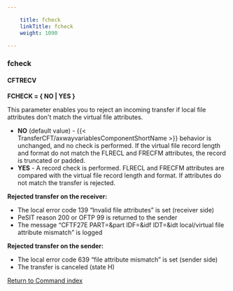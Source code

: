 ```yaml
---

    title: fcheck
    linkTitle: fcheck
    weight: 1090

---
```

<span id="fcheck"></span>

### fcheck

#### CFTRECV

****FCHECK = { NO | YES }****

This parameter enables you to reject an incoming transfer if local file
attributes don't match the virtual file attributes.

- <span style="font-weight: bold;">****NO****</span>
    (default value) - {{< TransferCFT/axwayvariablesComponentShortName >}} behavior is unchanged, and no check is
    performed. If the virtual file record length and format do not match the
    FLRECL and FRECFM attributes, the record is truncated or padded.
- <span style="font-weight: bold;">****YES****</span> - A record check is performed. FLRECL and FRECFM attributes are compared
    with the virtual file record length and format. If attributes do not match
    the transfer is rejected.

****Rejected
transfer on the receiver:****

- The local error code 139 “Invalid file
    attributes” is set (receiver side)
- PeSIT reason 200 or OFTP 99 is returned
    to the sender
- The message “CFTF27E PART=&part IDF=&idf
    IDT=&idt local/virtual file attribute mismatch” is logged

****Rejected transfer on the sender:****

- The local error code 639 “file attribute
    mismatch” is set (sender side)
- The transfer is canceled (state H)

[Return to Command index](../../)
